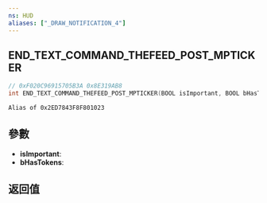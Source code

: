 ```yaml
---
ns: HUD
aliases: ["_DRAW_NOTIFICATION_4"]
---
```

## END_TEXT_COMMAND_THEFEED_POST_MPTICKER

```c
// 0xF020C96915705B3A 0x8E319AB8
int END_TEXT_COMMAND_THEFEED_POST_MPTICKER(BOOL isImportant, BOOL bHasTokens);
```

```
Alias of 0x2ED7843F8F801023
```

## 參數
* **isImportant**: 
* **bHasTokens**: 

## 返回值
